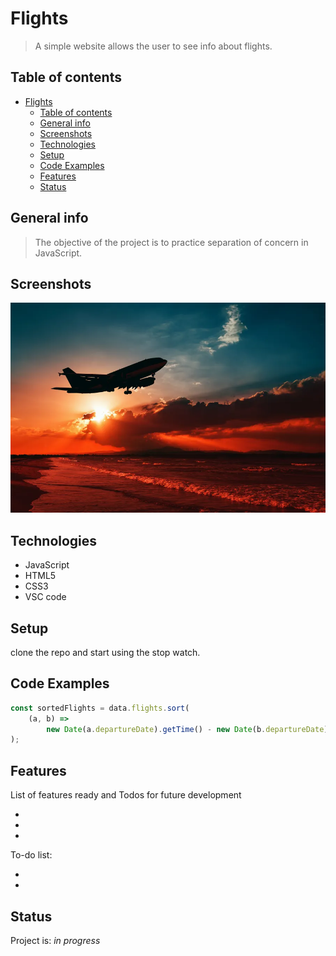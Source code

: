 # Flights

> A simple website allows the user to see info about flights.

## Table of contents

- [Flights](#flights)
  - [Table of contents](#table-of-contents)
  - [General info](#general-info)
  - [Screenshots](#screenshots)
  - [Technologies](#technologies)
  - [Setup](#setup)
  - [Code Examples](#code-examples)
  - [Features](#features)
  - [Status](#status)

## General info

> The objective of the project is to practice separation of concern in
> JavaScript.

## Screenshots

![Example screenshot](./assets/plane1.jpg)


## Technologies

- JavaScript
- HTML5
- CSS3
- VSC code

## Setup

clone the repo and start using the stop watch.

## Code Examples

```js
const sortedFlights = data.flights.sort(
	(a, b) =>
		new Date(a.departureDate).getTime() - new Date(b.departureDate).getTime(),
);
```

## Features

List of features ready and Todos for future development

-
-
-

To-do list:

-
-

## Status

Project is: _in progress_